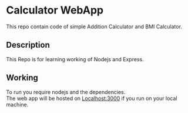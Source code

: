 # Calculator WebApp
This repo contain code of simple Addition Calculator and BMI Calculator.

## Description
This Repo is for learning working of Nodejs and Express.

## Working
To run you require nodejs and the dependencies. \
The web app will be hosted on [Localhost:3000](http://localhost:3000/) if you run on your local machine.
